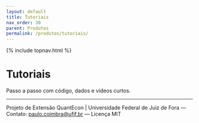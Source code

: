 ```yaml
---
layout: default
title: Tutoriais
nav_order: 30
parent: Produtos
permalink: /produtos/tutoriais/
---
```


{% include topnav.html %}

# Tutoriais
Passo a passo com código, dados e vídeos curtos.

---

<p class="qe-footer">
  Projeto de Extensão QuantEcon | Universidade Federal de Juiz de Fora — 
  Contato: <a href="mailto:paulo.coimbra@ufjf.br">paulo.coimbra@ufjf.br</a> — Licença MIT
</p>
